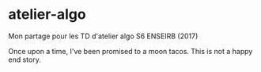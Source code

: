 # atelier-algo
Mon partage pour les TD d'atelier algo S6 ENSEIRB (2017)

Once upon a time, I've been promised to a moon tacos. This is not a happy end story.
